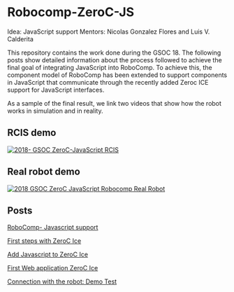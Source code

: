 # Robocomp-ZeroC-JS

Idea: JavaScript support
Mentors: Nicolas Gonzalez Flores and Luis V. Calderita

This repository contains the work done during the GSOC 18. The following posts show detailed information about the process followed to achieve the final goal of integrating JavaScript into RoboComp. To achieve this, the component model of RoboComp has been extended to support components in JavaScript that communicate through the recently added Zeroc ICE support for JavaScript interfaces.

As a sample of the final result, we link two videos that show how the robot works in simulation and in reality.

## RCIS demo

[![2018- GSOC ZeroC-JavaScript RCIS](https://img.youtube.com/vi/WWba-4g5Z_I/0.jpg)](https://youtu.be/WWba-4g5Z_I)

## Real robot demo

[![2018 GSOC ZeroC JavaScript Robocomp Real Robot ](https://img.youtube.com/vi/LpNMNpjjwZk/0.jpg)](https://youtu.be/LpNMNpjjwZk)

## Posts

[RoboComp- Javascript support](https://robocomp.github.io/web/gsoc/2018/jose_alberto_andujar/post1)

[First steps with ZeroC Ice](https://robocomp.github.io/web/gsoc/2018/jose_alberto_andujar/post2)

[Add Javascript to ZeroC Ice](https://robocomp.github.io/web/gsoc/2018/jose_alberto_andujar/post3)

[First Web application ZeroC Ice](https://robocomp.github.io/web/gsoc/2018/jose_alberto_andujar/post4)

[Connection with the robot: Demo Test](https://robocomp.github.io/web/gsoc/2018/jose_alberto_andujar/post5)

